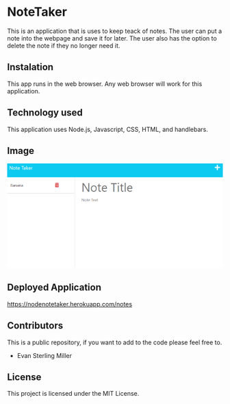 # NoteTaker
This is an application that is uses to keep teack of notes. The user can put a note into the webpage and save it for later. The user also has the option to delete the note if they no longer need it.

## Instalation
This app runs in the web browser. Any web browser will work for this application.

## Technology used
This application uses Node.js, Javascript, CSS, HTML, and handlebars. 

## Image

![Image of the application](./Images/NoteTakerIMG.png)

## Deployed Application

https://nodenotetaker.herokuapp.com/notes

## Contributors
This is a public repository, if you want to add to the code please feel free to.
- Evan Sterling Miller

## License
This project is licensed under the MIT License.

